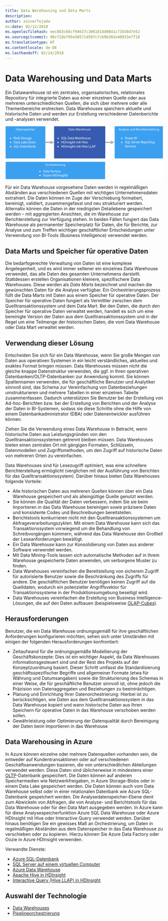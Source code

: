 ```yaml
---
title: Data Warehousing und Data Marts
description: 
author: zoinerTejada
ms:date: 02/12/2018
ms.openlocfilehash: eec883c68cf94637c3061814d0841c73b58d7e52
ms.sourcegitcommit: 90cf2de795e50571d597cfcb9b302e48933e7f18
ms.translationtype: HT
ms.contentlocale: de-DE
ms.lasthandoff: 02/14/2018
---
```

# <a name="data-warehousing-and-data-marts"></a>Data Warehousing und Data Marts

Ein Datawarehouse ist ein zentrales, organisatorisches, relationales Repository für integrierte Daten aus einer einzelnen Quelle oder aus mehreren unterschiedlichen Quellen, die sich über mehrere oder alle Themenbereiche erstrecken. Data Warehouses speichern aktuelle und historische Daten und werden zur Erstellung verschiedener Datenberichte und -analysen verwendet.

![Data Warehousing in Azure](./images/data-warehousing.png)

Für ein Data Warehouse vorgesehene Daten werden in regelmäßigen Abständen aus verschiedenen Quellen mit wichtigen Unternehmensdaten extrahiert. Die Daten können im Zuge der Verschiebung formatiert, bereinigt, validiert, zusammengefasst und neu strukturiert werden. Alternativ können die Daten in der niedrigsten Detailebene gespeichert werden – mit aggregierten Ansichten, die im Warehouse zur Berichterstellung zur Verfügung stehen. In beiden Fällen fungiert das Data Warehouse als permanenter Speicherplatz für Daten, die für Berichte, zur Analyse und zum Treffen wichtiger geschäftlicher Entscheidungen unter Verwendung von BI-Tools (Business Intelligence) verwendet werden.

## <a name="data-marts-and-operational-data-stores"></a>Data Marts und Speicher für operative Daten

Die bedarfsgerechte Verwaltung von Daten ist eine komplexe Angelegenheit, und es wird immer seltener ein einzelnes Data Warehouse verwendet, das alle Daten des gesamten Unternehmens darstellt. Stattdessen erstellen Organisationen kleinere, spezifischere Data Warehouses. Diese werden als *Data Marts* bezeichnet und machen die gewünschten Daten für die Analyse verfügbar. Ein Orchestrierungsprozess füllt die Data Marts mit Daten aus einem Speicher für operative Daten. Der Speicher für operative Daten fungiert als Vermittler zwischen dem Quelltransaktionssystem und dem Data Mart. Bei den Daten, die durch den Speicher für operative Daten verwaltet werden, handelt es sich um eine bereinigte Version der Daten aus dem Quelltransaktionssystem und in der Regel um eine Teilmenge der historischen Daten, die vom Data Warehouse oder Data Mart verwaltet werden. 

## <a name="when-to-use-this-solution"></a>Verwendung dieser Lösung

Entscheiden Sie sich für ein Data Warehouse, wenn Sie große Mengen von Daten aus operativen Systemen in ein leicht verständliches, aktuelles und exaktes Format bringen müssen. Data Warehouses müssen nicht die gleiche knappe Datenstruktur verwenden, die ggf. in Ihren operativen Datenbanken/OLTP-Datenbanken zur Anwendung kommt. Sie können Spaltennamen verwenden, die für geschäftliche Benutzer und Analytiker sinnvoll sind, das Schema zur Vereinfachung von Datenbeziehungen umstrukturieren und mehrere Tabellen in einer einzelnen Tabelle zusammenfassen. Dadurch unterstützen Sie Benutzer bei der Erstellung von Ad-hoc-Berichten bzw. bei der Erstellung von Berichten und der Analyse der Daten in BI-Systemen, sodass sie diese Schritte ohne die Hilfe von einem Datenbankadministrator (DBA) oder Datenentwickler ausführen können.

Ziehen Sie die Verwendung eines Data Warehouse in Betracht, wenn historische Daten aus Leistungsgründen von den Quelltransaktionssystemen getrennt bleiben müssen. Data Warehouses bieten einen zentralen Ort mit gängigen Formaten, Schlüsseln, Datenmodellen und Zugriffsmethoden, um den Zugriff auf historische Daten von mehreren Orten zu vereinfachen.

Data Warehouses sind für Lesezugriff optimiert, was eine schnellere Berichterstellung ermöglicht (verglichen mit der Ausführung von Berichten für das Quelltransaktionssystem). Darüber hinaus bieten Data Warehouses folgende Vorteile:

* Alle historischen Daten aus mehreren Quellen können über ein Data Warehouse gespeichert und als alleingültige Quelle genutzt werden.
* Sie können die Qualität der Daten verbessern, indem Sie sie beim Importieren in das Data Warehouse bereinigen sowie präzisere Daten und konsistente Codes und Beschreibungen bereitstellen.
* Berichtstools konkurrieren nicht mit den Quelltransaktionssystemen um Abfrageverarbeitungszyklen. Mit einem Data Warehouse kann sich das Transaktionssystem vorwiegend um die Behandlung von Schreibvorgängen kümmern, während das Data Warehouse den Großteil der Leseanforderungen bewältigt.
* Ein Data Warehouse kann zur Konsolidierung von Daten aus anderer Software verwendet werden.
* Mit Data Mining-Tools lassen sich automatische Methoden auf in Ihrem Warehouse gespeicherte Daten anwenden, um verborgene Muster zu finden.
* Data Warehouses vereinfachen die Bereitstellung von sicherem Zugriff für autorisierte Benutzer sowie die Beschränkung des Zugriffs für andere. Die geschäftlichen Benutzer benötigen keinen Zugriff auf die Quelldaten, wodurch ein potenzieller Angriffsvektor für Transaktionssysteme in der Produktionsumgebung beseitigt wird.
* Data Warehouses vereinfachen die Erstellung von Business Intelligence-Lösungen, die auf den Daten aufbauen (beispielsweise [OLAP-Cubes](online-analytical-processing.md)).

## <a name="challenges"></a>Herausforderungen

Benutzer, die ein Data Warehouse ordnungsgemäß für ihre geschäftlichen Anforderungen konfigurieren möchten, sehen sich unter Umständen mit einigen der folgenden Herausforderungen konfrontiert:

* Zeitaufwand für die ordnungsgemäße Modellierung der Geschäftskonzepte: Dies ist ein wichtiger Aspekt, da Data Warehouses informationsgesteuert sind und der Rest des Projekts auf der Konzeptzuordnung basiert. Dieser Schritt umfasst die Standardisierung geschäftsspezifischer Begriffe und allgemeiner Formate (etwa für Währung und Datumsangaben) sowie die Strukturierung des Schemas in einer Weise, die für geschäftliche Benutzer sinnvoll ist, ohne jedoch die Präzision von Datenaggregaten und Beziehungen zu beeinträchtigen.
* Planung und Einrichtung Ihrer Datenorchestrierung: Hierbei ist zu berücksichtigen, wie Daten aus dem Quelltransaktionssystem in das Data Warehouse kopiert und wann historische Daten aus Ihren Speichern für operative Daten in das Warehouse verschoben werden sollen.
* Gewährleistung oder Optimierung der Datenqualität durch Bereinigung der Daten beim Importieren in das Warehouse

## <a name="data-warehousing-in-azure"></a>Data Warehousing in Azure

In Azure können einzelne oder mehrere Datenquellen vorhanden sein, die entweder auf Kundentransaktionen oder auf verschiedenen Geschäftsanwendungen basieren, die von unterschiedlichen Abteilungen verwendet werden. Diese Daten sind üblicherweise in mindestens einer [OLTP](online-transaction-processing.md)-Datenbank gespeichert. Die Daten können auf anderen Speichermedien wie Netzwerkfreigaben, in Azure Storage-Blobs oder in einem Data Lake gespeichert werden. Die Daten können auch vom Data Warehouse selbst oder in einer relationalen Datenbank wie Azure SQL-Datenbank gespeichert werden. Die Analysedatenspeicher-Ebene dient zum Abwickeln von Abfragen, die von Analyse- und Berichtstools für das Data Warehouse oder für den Data Mart ausgegeben werden. In Azure kann für diese Analysespeicherfunktion Azure SQL Data Warehouse oder Azure HDInsight mit Hive oder Interactive Query verwendet werden. Darüber hinaus benötigen Sie ein gewisses Maß an Orchestrierung, um Daten in regelmäßigen Abständen aus dem Datenspeicher in das Data Warehouse zu verschieben oder zu kopieren. Hierzu können Sie Azure Data Factory oder Oozie in Azure HDInsight verwenden.

Verwandte Dienste:

* [Azure SQL-Datenbank](/azure/sql-database/)
* [SQL Server auf einem virtuellen Computer](/sql/sql-server/sql-server-technical-documentation)
* [Azure Data Warehouse](/azure/sql-data-warehouse/sql-data-warehouse-overview-what-is)
* [Apache Hive in HDInsight](/azure/hdinsight/hadoop/hdinsight-use-hive)
* [Interactive Query (Hive LLAP) in HDInsight](/azure/hdinsight/interactive-query/apache-interactive-query-get-started)


## <a name="technology-choices"></a>Auswahl der Technologie

- [Data Warehouses](../technology-choices/data-warehouses.md)
- [Pipelineorchestrierung](../technology-choices/pipeline-orchestration-data-movement.md)

